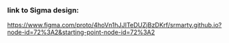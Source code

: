 ### link to Sigma design:
https://www.figma.com/proto/4hoVn1hJJITeDUZjBzDKrf/srmarty.github.io?node-id=72%3A2&starting-point-node-id=72%3A2